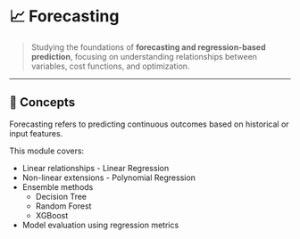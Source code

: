 # 📈 Forecasting

> Studying the foundations of **forecasting and regression-based prediction**, focusing on understanding relationships between variables, cost functions, and optimization.

---

## 🧩 Concepts

Forecasting refers to predicting continuous outcomes based on historical or input features. 
 
This module covers:

- Linear relationships - Linear Regression
- Non-linear extensions - Polynomial Regression
- Ensemble methods 
  - Decision Tree
  - Random Forest
  - XGBoost
- Model evaluation using regression metrics
